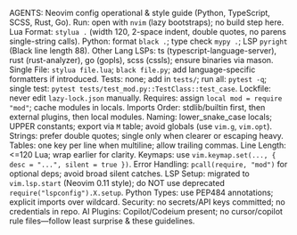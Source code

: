 AGENTS: Neovim config operational & style guide (Python, TypeScript, SCSS, Rust, Go).
Run: open with `nvim` (lazy bootstraps); no build step here.
Lua Format: `stylua .` (width 120, 2-space indent, double quotes, no parens single-string calls).
Python: format `black .`; type check `mypy .`; LSP `pyright` (Black line length 88).
Other Lang LSPs: ts (typescript-language-server), rust (rust-analyzer), go (gopls), scss (cssls); ensure binaries via mason.
Single File: `stylua file.lua`; `black file.py`; add language-specific formatters if introduced.
Tests: none; add in `tests/`; run all: `pytest -q`; single test: `pytest tests/test_mod.py::TestClass::test_case`.
Lockfile: never edit `lazy-lock.json` manually.
Requires: assign `local mod = require "mod"`; cache modules in locals.
Imports Order: stdlib/builtin first, then external plugins, then local modules.
Naming: lower_snake_case locals; UPPER constants; export via `M` table; avoid globals (use `vim.g`, `vim.opt`).
Strings: prefer double quotes; single only when clearer or escaping heavy.
Tables: one key per line when multiline; allow trailing commas.
Line Length: <=120 Lua; wrap earlier for clarity.
Keymaps: use `vim.keymap.set(..., { desc = "...", silent = true })`.
Error Handling: `pcall(require, "mod")` for optional deps; avoid broad silent catches.
LSP Setup: migrated to `vim.lsp.start` (Neovim 0.11 style); do NOT use deprecated `require("lspconfig").X.setup`.
Python Types: use PEP484 annotations; explicit imports over wildcard.
Security: no secrets/API keys committed; no credentials in repo.
AI Plugins: Copilot/Codeium present; no cursor/copilot rule files—follow least surprise & these guidelines.
